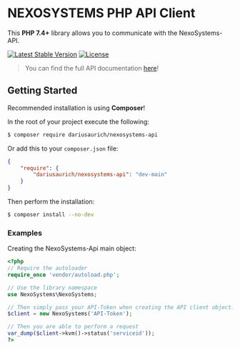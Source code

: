 NEXOSYSTEMS PHP API Client
=======================
This **PHP 7.4+** library allows you to communicate with the NexoSystems-API.

[![Latest Stable Version](http://poser.pugx.org/dariusaurich/nexosystems-api/v)](https://packagist.org/packages/dariusaurich/nexosystems-api)
[![License](http://poser.pugx.org/bastianleicht/hosterapi-php/license)](https://packagist.org/packages/dariusaurich/nexosystems-api)

> You can find the full API documentation [here](https://docs.nexo.systems/)!

## Getting Started

Recommended installation is using **Composer**!

In the root of your project execute the following:
```sh
$ composer require dariusaurich/nexosystems-api
```

Or add this to your `composer.json` file:
```json
{
    "require": {
        "dariusaurich/nexosystems-api": "dev-main"
    }
}
```

Then perform the installation:
```sh
$ composer install --no-dev
```

### Examples

Creating the NexoSystems-Api main object:
```php
<?php
// Require the autoloader
require_once 'vendor/autoload.php';

// Use the library namespace
use NexoSystems\NexoSystems;

// Then simply pass your API-Token when creating the API client object.
$client = new NexoSystems('API-Token');

// Then you are able to perform a request
var_dump($client->kvm()->status('serviceid'));
?>
```